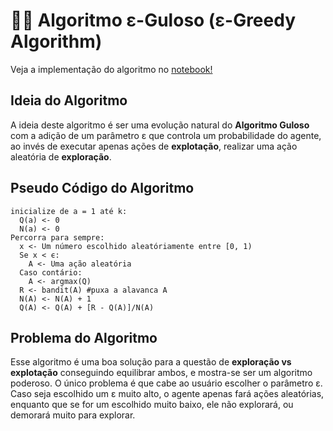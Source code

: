 # 🧭🥄 Algoritmo &epsilon;-Guloso (&epsilon;-Greedy Algorithm)

Veja a implementação do algoritmo no [notebook!](eps_greedy.ipynb)

## Ideia do Algoritmo
A ideia deste algoritmo é ser uma evolução natural do **Algoritmo Guloso** com a adição de um parâmetro &epsilon; que controla um probabilidade do agente, ao invés de executar apenas ações de **explotação**, realizar uma ação aleatória de **exploração**.

## Pseudo Código do Algoritmo
```
inicialize de a = 1 até k:
  Q(a) <- 0 
  N(a) <- 0 
Percorra para sempre:
  x <- Um número escolhido aleatóriamente entre [0, 1)
  Se x < ϵ:
    A <- Uma ação aleatória
  Caso contário:
    A <- argmax(Q)
  R <- bandit(A) #puxa a alavanca A
  N(A) <- N(A) + 1
  Q(A) <- Q(A) + [R - Q(A)]/N(A) 
 ```

## Problema do Algoritmo
Esse algoritmo é uma boa solução para a questão de **exploração vs explotação** conseguindo equilibrar ambos, e mostra-se ser um algoritmo poderoso. O único problema é que cabe ao usuário escolher o parâmetro &epsilon;. Caso seja escolhido um &epsilon; muito alto, o agente apenas fará ações aleatórias, enquanto que se for um escolhido muito baixo, ele não explorará, ou demorará muito para explorar.
